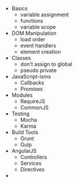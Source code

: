 - Basics
  - variable assignment
  - functions
  - variable scope
- DOM Manipulation
  - load order
  - event handlers
  - element creation
- Classes
  - don't assign to global
  - pseudo private
- JavaScript-isms
  - Callbacks
  - Promises
- Modules
  - RequireJS
  - CommonJS
- Testing
  - Mocha
  - Karma
- Build Tools
  - Grunt
  - Gulp
- AngularJS
  - Controllers
  - Services
  - Directives
-
